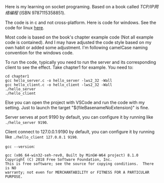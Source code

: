 Here is my learning on socket programing. Based on a book called *TCP/IP网络编程* (ISBN 9787115358851).

The code is in c and not cross-platform. Here is code for windows. See the code for linux [here](https://github.com/plerks/socket-programing-linux).

Most code is based on the book's chapter example code (Not all example code is contained). And I may have adjusted the code style based on my own habit or added some adjustment. I'm following camelCase naming convention for the windows code.

To run the code, typically you need to run the server and its corresponding client to see the effect. Take chapter1 for example. You need to:
```
cd chapter1
gcc hello_server.c -o hello_server -lws2_32 -Wall
gcc hello_client.c -o hello_client -lws2_32 -Wall
./hello_server
./hello_client
```
Else you can open the project with VSCode and run the code with my setting. Just to launch the target "${fileBasenameNoExtension}" is fine.

Server serves at port 9190 by default, you can configure it by running like `./hello_server 9190`.

Client connect to 127.0.0.1:9190 by default, you can configure it by running like `./hello_client 127.0.0.1 9190`.

`gcc --version`:
```
gcc (x86_64-win32-seh-rev0, Built by MinGW-W64 project) 8.1.0
Copyright (C) 2018 Free Software Foundation, Inc.
This is free software; see the source for copying conditions.  There is NO
warranty; not even for MERCHANTABILITY or FITNESS FOR A PARTICULAR PURPOSE.
```